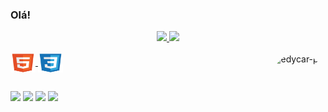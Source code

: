 ### Olá!

<div align="center">
  <a href="https://github.com/EdyCarlossouza">
  <img height="180em" src="https://github-readme-stats.vercel.app/api?username=EdyCarlossouza&show_icons=true&theme=default&include_all_commits=true&count_private=true"/>
  <img height="180em" src="https://github-readme-stats.vercel.app/api/top-langs/?username=EdyCarlossouza&layout=compact&langs_count=7&theme=default"/>
</div>
  <div style="display: inline_block"><br>
  <img align="center" alt="Rafa-HTML" height="30" width="40" src="https://raw.githubusercontent.com/devicons/devicon/master/icons/html5/html5-original.svg">
  <img align="center" alt="Rafa-CSS" height="30" width="40" src="https://raw.githubusercontent.com/devicons/devicon/master/icons/css3/css3-original.svg">
    <a href="https://picasion.com/"><img align="right" src="https://i.picasion.com/pic92/95a1dae11cbbea6407f8c9117b64a57b.gif" height="150" style="border-radius:50px;" alt="edycar-pic" /></a>
</div>
  
  ##
  
  <div>
  <a href="https://www.instagram.com/dycarlos_ss/?hl=pt-br" target="_blank"><img src="https://img.shields.io/badge/-Instagram-%23E4405F?style=for-the-badge&logo=instagram&logoColor=white" target="_blank"></a>
 <a href="https://discord.com/channels/@me" target="_blank"><img src="https://img.shields.io/badge/Discord-7289DA?style=for-the-badge&logo=discord&logoColor=white" target="_blank"></a> 
  <a href = "#"><img src="https://img.shields.io/badge/-Gmail-%23333?style=for-the-badge&logo=gmail&logoColor=white" target="_blank"></a>
  <a href="#" target="_blank"><img src="https://img.shields.io/badge/-LinkedIn-%230077B5?style=for-the-badge&logo=linkedin&logoColor=white" target="_blank"></a> 
  </div>
